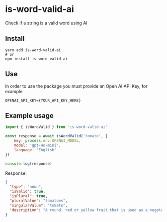 # is-word-valid-ai
Check if a string is a valid word using AI

## Install

```shell
yarn add is-word-valid-ai
# or
npm install is-word-valid-ai
```

## Use

In order to use the package you must provide an Open AI API Key, for example

```dotenv
OPENAI_API_KEY={YOUR_API_KEY_HERE}
```

## Example usage

```javascript
import { isWordValid } from 'is-word-valid-ai' 

const response = await isWordValid('tomato', {
    key: process.env.OPENAI_MODEL,
    model: 'gpt-4o-mini',
    language: 'English'
})

console.log(response)
```

Response:
```json
{
  "type": "noun",
  "isValid": true,
  "isPlural": true,
  "pluralValue": "tomatoes",
  "singularValue": "tomato",
  "description": "A round, red or yellow fruit that is used as a vegetable in cooking."
}
```

